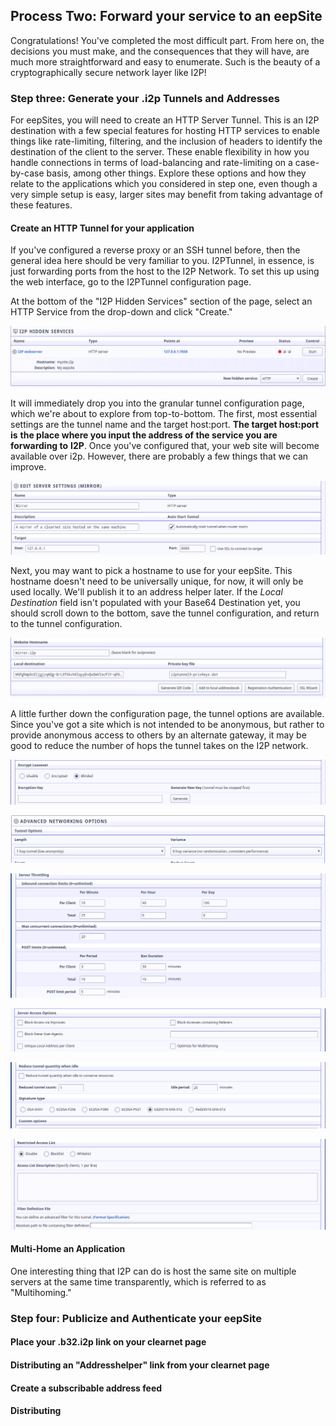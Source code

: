 
Process Two: Forward your service to an eepSite
-----------------------------------------------

Congratulations! You've completed the most difficult part. From here on, the
decisions you must make, and the consequences that they will have, are much
more straightforward and easy to enumerate. Such is the beauty of a
cryptographically secure network layer like I2P!

### Step three: Generate your .i2p Tunnels and Addresses

For eepSites, you will need to create an HTTP Server Tunnel. This is
an I2P destination with a few special features for hosting HTTP services to
enable things like rate-limiting, filtering, and the inclusion of headers to
identify the destination of the client to the server. These enable flexibility
in how you handle connections in terms of load-balancing and rate-limiting on
a case-by-case basis, among other things. Explore these options and how they
relate to the applications which you considered in step one, even though a very
simple setup is easy, larger sites may benefit from taking advantage of these
features.

#### Create an HTTP Tunnel for your application

If you've configured a reverse proxy or an SSH tunnel before, then the general
idea here should be very familiar to you. I2PTunnel, in essence, is just
forwarding ports from the host to the I2P Network. To set this up using the web
interface, go to the I2PTunnel configuration page.

At the bottom of the "I2P Hidden Services" section of the page, select an HTTP
Service from the drop-down and click "Create."

![1](./MIRROR_IMAGES/http-1.png)

It will immediately drop you into the granular tunnel configuration page, which
we're about to explore from top-to-bottom. The first, most essential settings
are the tunnel name and the target host:port. **The target host:port is**
**the place where you input the address of the service you are forwarding to**
**I2P**. Once you've configured that, your web site will become available over
i2p. However, there are probably a few things that we can improve.

![2](./MIRROR_IMAGES/http-2.png)

Next, you may want to pick a hostname to use for your eepSite. This hostname
doesn't need to be universally unique, for now, it will only be used locally.
We'll publish it to an address helper later. If the *Local Destination* field
isn't populated with your Base64 Destination yet, you should scroll down to the
bottom, save the tunnel configuration, and return to the tunnel configuration.

![3](./MIRROR_IMAGES/http-3.png)

A little further down the configuration page, the tunnel options are available.
Since you've got a site which is not intended to be anonymous, but rather to
provide anonymous access to others by an alternate gateway, it may be good to
reduce the number of hops the tunnel takes on the I2P network.

![4](./MIRROR_IMAGES/http-4.png)

![5](./MIRROR_IMAGES/http-5.png)

![6](./MIRROR_IMAGES/http-6.png)

![7](./MIRROR_IMAGES/http-7.png)

![8](./MIRROR_IMAGES/http-8.png)

![9](./MIRROR_IMAGES/http-9.png)

#### Multi-Home an Application

One interesting thing that I2P can do is host the same site on multiple servers
at the same time transparently, which is referred to as "Multihoming."

### Step four: Publicize and Authenticate your eepSite



#### Place your .b32.i2p link on your clearnet page



#### Distributing an "Addresshelper" link from your clearnet page

#### Create a subscribable address feed

[](https://geti2p.net/spec/proposals/112-addressbook-subscription-feed-commands)


#### Distributing
